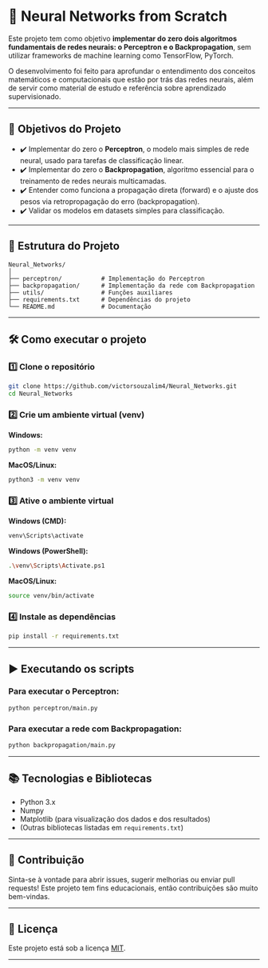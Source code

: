 
# 🧠 Neural Networks from Scratch

Este projeto tem como objetivo **implementar do zero dois algoritmos fundamentais de redes neurais: o Perceptron e o Backpropagation**, sem utilizar frameworks de machine learning como TensorFlow, PyTorch.

O desenvolvimento foi feito para aprofundar o entendimento dos conceitos matemáticos e computacionais que estão por trás das redes neurais, além de servir como material de estudo e referência sobre aprendizado supervisionado.

---

## 🚀 Objetivos do Projeto

- ✔️ Implementar do zero o **Perceptron**, o modelo mais simples de rede neural, usado para tarefas de classificação linear.
- ✔️ Implementar do zero o **Backpropagation**, algoritmo essencial para o treinamento de redes neurais multicamadas.
- ✔️ Entender como funciona a propagação direta (forward) e o ajuste dos pesos via retropropagação do erro (backpropagation).
- ✔️ Validar os modelos em datasets simples para classificação.

---

## 📂 Estrutura do Projeto

```
Neural_Networks/
│
├── perceptron/           # Implementação do Perceptron
├── backpropagation/      # Implementação da rede com Backpropagation
├── utils/                # Funções auxiliares
├── requirements.txt      # Dependências do projeto
└── README.md             # Documentação
```

---

## 🛠️ Como executar o projeto

### 1️⃣ Clone o repositório

```bash
git clone https://github.com/victorsouzalim4/Neural_Networks.git
cd Neural_Networks
```

### 2️⃣ Crie um ambiente virtual (venv)

**Windows:**

```bash
python -m venv venv
```

**MacOS/Linux:**

```bash
python3 -m venv venv
```

### 3️⃣ Ative o ambiente virtual

**Windows (CMD):**

```bash
venv\Scripts\activate
```

**Windows (PowerShell):**

```bash
.\venv\Scripts\Activate.ps1
```

**MacOS/Linux:**

```bash
source venv/bin/activate
```

### 4️⃣ Instale as dependências

```bash
pip install -r requirements.txt
```

---

## ▶️ Executando os scripts

### Para executar o Perceptron:

```bash
python perceptron/main.py
```

### Para executar a rede com Backpropagation:

```bash
python backpropagation/main.py
```

---

## 📚 Tecnologias e Bibliotecas

- Python 3.x
- Numpy
- Matplotlib (para visualização dos dados e dos resultados)
- (Outras bibliotecas listadas em `requirements.txt`)

---

## 🤝 Contribuição

Sinta-se à vontade para abrir issues, sugerir melhorias ou enviar pull requests! Este projeto tem fins educacionais, então contribuições são muito bem-vindas.

---

## 📜 Licença

Este projeto está sob a licença [MIT](LICENSE).

---
